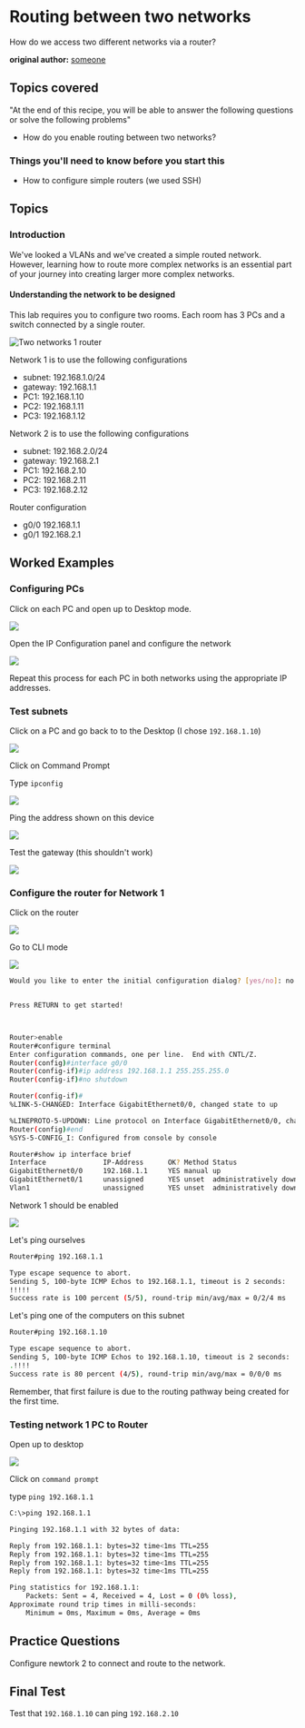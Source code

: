 # Routing between two networks

How do we access two different networks via a router? 


**original author:** [someone](https://github.com/someone)

<!-- add a new author mark if you updated this -->

## Topics covered

"At the end of this recipe, you will be able to answer the following questions or solve the following problems"

<!-- why should people expect to be able to do or know after doing this recipe -->

* How do you enable routing between two networks?

### Things you'll need to know before you start this

<!-- what should they know before learning it -->

* How to configure simple routers (we used SSH)

## Topics

### Introduction

<!-- Introduce the topic, what is it, how does it work, include pictures -->

We've looked a VLANs and we've created a simple routed network. However, learning how to route more complex networks is an essential part of your journey into creating larger more complex networks. 

#### Understanding the network to be designed

This lab requires you to configure two rooms. Each room has 3 PCs and a switch connected by a single router.

![Two networks 1 router](img/2022-08-28-13-03-14.png)

Network 1 is to use the following configurations

* subnet: 192.168.1.0/24
* gateway: 192.168.1.1
* PC1: 192.168.1.10
* PC2: 192.168.1.11
* PC3: 192.168.1.12

Network 2 is to use the following configurations

* subnet: 192.168.2.0/24
* gateway: 192.168.2.1
* PC1: 192.168.2.10
* PC2: 192.168.2.11
* PC3: 192.168.2.12

Router configuration 

* g0/0 192.168.1.1
* g0/1 192.168.2.1

## Worked Examples

<!-- Provide some basic worked examples that let people follow your worked examples. If it's a library, don't forget to tell people how to install it -->

### Configuring PCs

Click on each PC and open up to Desktop mode. 

![](img/2022-08-28-13-06-11.png)

Open the IP Configuration panel and configure the network

![](img/2022-08-28-13-05-27.png)

Repeat this process for each PC in both networks using the appropriate IP addresses. 

### Test subnets

Click on a PC and go back to to the Desktop (I chose `192.168.1.10`)

![](img/2022-08-28-13-06-11.png)

Click on Command Prompt

Type `ipconfig`

![](img/2022-08-28-13-08-43.png)

Ping the address shown on this device

![](img/2022-08-28-13-09-23.png)

Test the gateway (this shouldn't work)

![](img/2022-08-28-13-10-24.png)

### Configure the router for Network 1

Click on the router

![](img/2022-08-28-13-10-49.png)

Go to CLI mode

![](img/2022-08-28-13-11-14.png)

```bash
Would you like to enter the initial configuration dialog? [yes/no]: no


Press RETURN to get started!



Router>enable
Router#configure terminal
Enter configuration commands, one per line.  End with CNTL/Z.
Router(config)#interface g0/0
Router(config-if)#ip address 192.168.1.1 255.255.255.0
Router(config-if)#no shutdown

Router(config-if)#
%LINK-5-CHANGED: Interface GigabitEthernet0/0, changed state to up

%LINEPROTO-5-UPDOWN: Line protocol on Interface GigabitEthernet0/0, changed state to up
Router(config)#end
%SYS-5-CONFIG_I: Configured from console by console

Router#show ip interface brief
Interface              IP-Address      OK? Method Status                Protocol 
GigabitEthernet0/0     192.168.1.1     YES manual up                    up 
GigabitEthernet0/1     unassigned      YES unset  administratively down down 
Vlan1                  unassigned      YES unset  administratively down down

```

Network 1 should be enabled

![](img/2022-08-28-13-14-15.png)

Let's ping ourselves 

```bash
Router#ping 192.168.1.1

Type escape sequence to abort.
Sending 5, 100-byte ICMP Echos to 192.168.1.1, timeout is 2 seconds:
!!!!!
Success rate is 100 percent (5/5), round-trip min/avg/max = 0/2/4 ms
```

Let's ping one of the computers on this subnet

```bash
Router#ping 192.168.1.10

Type escape sequence to abort.
Sending 5, 100-byte ICMP Echos to 192.168.1.10, timeout is 2 seconds:
.!!!!
Success rate is 80 percent (4/5), round-trip min/avg/max = 0/0/0 ms
```

Remember, that first failure is due to the routing pathway being created for the first time. 


### Testing network 1 PC to Router

Open up to desktop 

![](img/2022-08-28-13-06-11.png)

Click on `command prompt`

type `ping 192.168.1.1`

```bash
C:\>ping 192.168.1.1

Pinging 192.168.1.1 with 32 bytes of data:

Reply from 192.168.1.1: bytes=32 time<1ms TTL=255
Reply from 192.168.1.1: bytes=32 time<1ms TTL=255
Reply from 192.168.1.1: bytes=32 time<1ms TTL=255
Reply from 192.168.1.1: bytes=32 time<1ms TTL=255

Ping statistics for 192.168.1.1:
    Packets: Sent = 4, Received = 4, Lost = 0 (0% loss),
Approximate round trip times in milli-seconds:
    Minimum = 0ms, Maximum = 0ms, Average = 0ms
```


## Practice Questions

<!-- Provide some basic practice questions that let people follow your worked examples.  -->

Configure newtork 2 to connect and route to the network.

## Final Test

<!-- Make up a challenge question which asks people to use all of their knowledge they just learnt (and maybe some prior learning) to solve -->

Test that `192.168.1.10` can ping `192.168.2.10`